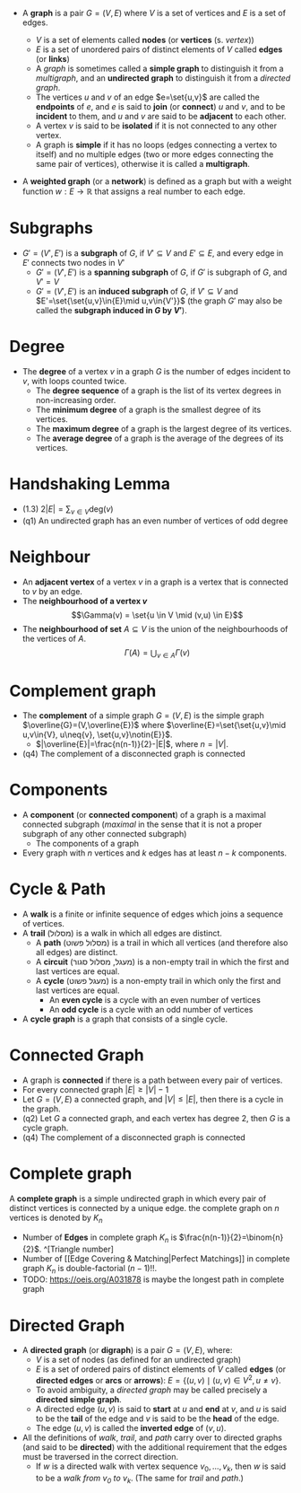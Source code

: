 - A **graph** is a pair $G=(V,E)$ where $V$ is a set of vertices and $E$ is a set of edges.
	- $V$ is a set of elements called **nodes** (or **vertices** (s. _vertex_))
	- $E$ is a set of unordered pairs of distinct elements of $V$ called **edges** (or **links**)
	- A _graph_ is sometimes called a **simple graph** to distinguish it from a _multigraph_, and an **undirected graph** to distinguish it from a _directed graph_.
	- The vertices $u$ and $v$ of an edge $e=\set{u,v}$ are called the **endpoints** of $e$, and $e$ is said to **join** (or **connect**) $u$ and $v$, and to be **incident** to them, and $u$ and $v$ are said to be **adjacent** to each other.
	- A vertex $v$ is said to be **isolated** if it is not connected to any other vertex.
	- A graph is **simple** if it has no loops (edges connecting a vertex to itself) and no multiple edges (two or more edges connecting the same pair of vertices), otherwise it is called a **multigraph**.


- A **weighted graph** (or a **network**) is defined as a graph but with a weight function $w:E\to\mathbb{R}$ that assigns a real number to each edge.

# Subgraphs


- $G'=(V',E')$ is a **subgraph** of $G$, if $V'\subseteq{V}$ and $E'\subseteq{E}$, and every edge in $E'$ connects two nodes in $V'$
	- $G'=(V',E')$ is a **spanning subgraph** of $G$, if $G'$ is subgraph of $G$, and $V'=V$
	- $G'=(V',E')$ is an **induced subgraph** of $G$, if $V'\subseteq{V}$ and $E'=\set{\set{u,v}\in{E}\mid u,v\in{V'}}$ (the graph $G'$ may also be called the **subgraph induced in $G$ by $V'$**).

# Degree

- The **degree** of a vertex $v$ in a graph $G$ is the number of edges incident to $v$, with loops counted twice.
	- The **degree sequence** of a graph is the list of its vertex degrees in non-increasing order.
	- The **minimum degree** of a graph is the smallest degree of its vertices.
	- The **maximum degree** of a graph is the largest degree of its vertices.
	- The **average degree** of a graph is the average of the degrees of its vertices.

# Handshaking Lemma

- (1.3) $\displaystyle 2|E|=\sum _{v\in V} \text{deg}( v)$
- (q1) An undirected graph has an even number of vertices of odd degree

# Neighbour

- An **adjacent vertex** of a vertex $v$ in a graph is a vertex that is connected to $v$ by an edge. 
- The **neighbourhood of a vertex $v$** $$\Gamma(v) = \set{u \in V \mid (v,u) \in E}$$
- The **neighbourhood of set** $A\subseteq{V}$ is the union of the neighbourhoods of the vertices of $A$. $$\Gamma(A)=\bigcup_{v\in{A}}\Gamma(v)$$

# Complement graph

- The **complement** of a simple graph $G=(V,E)$ is the simple graph $\overline{G}=(V,\overline{E})$ where $\overline{E}=\set{\set{u,v}\mid u,v\in{V}, u\neq{v}, \set{u,v}\notin{E}}$.
	- $|\overline{E}|=\frac{n(n-1)}{2}-|E|$, where $n=|V|$.
- (q4) The complement of a disconnected graph is connected 

# Components

- A **component** (or **connected component**) of a graph is a maximal connected subgraph (_maximal_ in the sense that it is not a proper subgraph of any other connected subgraph)
	- The components of a graph 	 
- Every graph with $n$ vertices and $k$ edges has at least $n-k$ components.

# Cycle & Path

- A **walk** is a finite or infinite sequence of edges which joins a sequence of vertices. 
- A **trail** (מסלול) is a walk in which all edges are distinct.
	- A **path** (מסלול פשוט) is a trail in which all vertices (and therefore also all edges) are distinct. 
	- A **circuit** (מעגל, מסלול סגור) is a non-empty trail in which the first and last vertices are equal.
	- A **cycle** (מעגל פשוט) is a non-empty trail in which only the first and last vertices are equal.
		- An **even cycle** is a cycle with an even number of vertices 
		- An **odd cycle** is a cycle with an odd number of vertices
- A **cycle graph** is a graph that consists of a single cycle.



# Connected Graph

- A graph is **connected** if there is a path between every pair of vertices.
- For every connected graph $|E| \geq |V|-1$
- Let $G=(V,E)$ a connected graph, and $|V|\leq|E|$, then there is a cycle in the graph.
- (q2) Let $G$ a connected graph, and each vertex has degree 2, then $G$ is a cycle graph.
- (q4) The complement of a disconnected graph is connected 

# Complete graph

A **complete graph** is a simple undirected graph in which every pair of distinct vertices is connected by a unique edge. the complete graph on $n$ vertices is denoted by $K_n$

- Number of **Edges** in complete graph $K_n$ is $\frac{n(n-1)}{2}=\binom{n}{2}$. ^[Triangle number]
- Number of [[Edge Covering & Matching|Perfect Matchings]] in complete graph $K_n$ is double-factorial $(n-1)!!$.
- TODO: https://oeis.org/A031878 is maybe the longest path in complete graph 


# Directed Graph

- A **directed graph** (or **digraph**) is a pair $G=(V,E)$, where: 
	- $V$ is a set of nodes (as defined for an undirected graph)
	- $E$ is a set of ordered pairs of distinct elements of $V$ called **edges** (or **directed edges** or **arcs** or **arrows**): $E=\{(u,v)\mid (u,v)\in V^2, u\neq v\}$.
	- To avoid ambiguity, a _directed graph_ may be called precisely a **directed simple graph**.
	- A directed edge $(u,v)$ is said to **start** at $u$ and **end** at $v$, and $u$ is said to be the **tail** of the edge and $v$ is said to be the **head** of the edge.
	- The edge $(u,v)$ is called the **inverted edge** of $(v,u)$.
- All the definitions of _walk_, _trail_, and _path_ carry over to directed graphs (and said to be **directed**) with the additional requirement that the edges must be traversed in the correct direction.
	- If $w$ is a directed walk with vertex sequence $v_0,\ldots,v_k$, then $w$ is said to be a _walk from $v_0$ to $v_k$_. (The same for _trail_ and _path_.)
